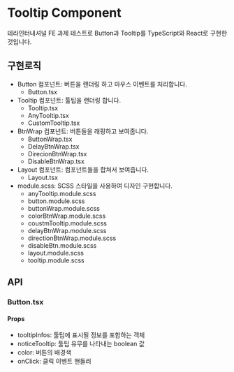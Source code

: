 # Tooltip Component

테라인터내셔널 FE 과제 테스트로 Button과 Tooltip를 TypeScript와 React로 구현한 것입니다.

## 구현로직

- Button 컴포넌트: 버튼을 랜더링 하고 마우스 이벤트를 처리합니다.
  - Button.tsx
- Tooltip 컴포넌트: 툴팁을 랜더링 합니다.
  - Tooltip.tsx
  - AnyTooltip.tsx
  - CustomTooltip.tsx
- BtnWrap 컴포넌트: 버튼들을 래핑하고 보여줍니다.
  - ButtonWrap.tsx
  - DelayBtnWrap.tsx
  - DirecionBtnWrap.tsx
  - DisableBtnWrap.tsx
- Layout 컴포넌트: 컴포넌트들을 합쳐서 보여줍니다.
  - Layout.tsx
- module.scss: SCSS 스타일을 사용하여 디자인 구현합니다.
  - anyTooltip.module.scss
  - button.module.scss
  - buttonWrap.module.scss
  - colorBtnWrap.module.scss
  - coustmTooltip.module.scss
  - delayBtnWrap.module.scss
  - directionBtnWrap.module.scss
  - disableBtn.module.scss
  - layout.module.scss
  - tooltip.module.scss

## API

### Button.tsx

#### Props

- tooltipInfos: 툴팁에 표시될 정보를 포함하는 객체
- noticeTooltip: 툴팁 유무를 나타내는 boolean 값
- color: 버튼의 배경색
- onClick: 클릭 이벤트 핸들러
